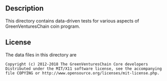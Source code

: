 Description
------------

This directory contains data-driven tests for various aspects of GreenVenturesChain coin program.

License
--------

The data files in this directory are

    Copyright (c) 2012-2018 The GreenVenturesChain Core developers
    Distributed under the MIT/X11 software license, see the accompanying
    file COPYING or http://www.opensource.org/licenses/mit-license.php.

